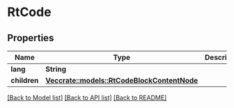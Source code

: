 # RtCode

## Properties

Name | Type | Description | Notes
------------ | ------------- | ------------- | -------------
**lang** | **String** |  | 
**children** | [**Vec<crate::models::RtCodeBlockContentNode>**](RtCodeBlockContentNode.md) |  | 

[[Back to Model list]](../README.md#documentation-for-models) [[Back to API list]](../README.md#documentation-for-api-endpoints) [[Back to README]](../README.md)


